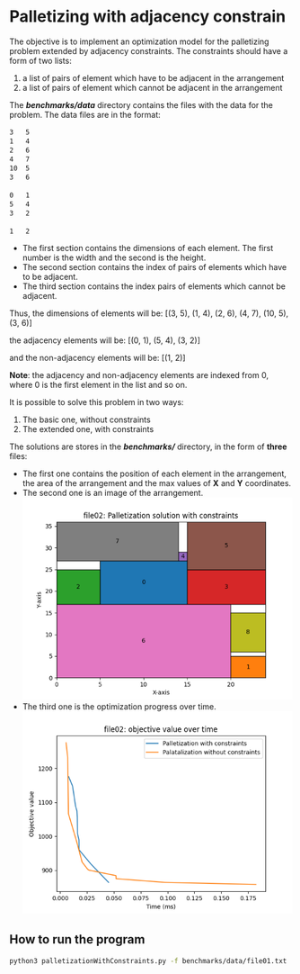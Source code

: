 # Palletizing with adjacency constrain

The objective is to implement an optimization model for the palletizing problem extended by adjacency constraints. The constraints should have a form of two lists:

1. a list of pairs of element which have to be adjacent in the arrangement
2. a list of pairs of element which cannot be adjacent in the arrangement

The **_benchmarks/data_** directory contains the files with the data for the problem. The data files are in the format:

```
3   5
1   4
2   6
4   7
10  5
3   6

0   1
5   4
3   2

1   2
```

- The first section contains the dimensions of each element. The first number is the width and the second is the height.
- The second section contains the index of pairs of elements which have to be adjacent.
- The third section contains the index pairs of elements which cannot be adjacent.

Thus, the dimensions of elements will be:
[(3, 5), (1, 4), (2, 6), (4, 7), (10, 5), (3, 6)]

the adjacency elements will be:
[(0, 1), (5, 4), (3, 2)]

and the non-adjacency elements will be:
[(1, 2)]

**Note**: the adjacency and non-adjacency elements are indexed from 0, where 0 is the first element in the list and so on.

It is possible to solve this problem in two ways:

1. The basic one, without constraints
2. The extended one, with constraints

The solutions are stores in the **_benchmarks/_** directory, in the form of **three** files:

- The first one contains the position of each element in the arrangement, the area of the arrangement and the max values of **X** and **Y** coordinates.
- The second one is an image of the arrangement.
  </br>
  ![Image of the arrangement](benchmarks/file02/solutions_with_constrains/solution_file02_with_constrains.png)
  </br>
- The third one is the optimization progress over time.
  </br>
  ![Optimization progress](benchmarks/file02/file02_optimization_progress.png)

## How to run the program

```bash
python3 palletizationWithConstraints.py -f benchmarks/data/file01.txt
```
